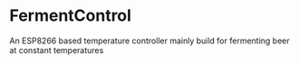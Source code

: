 # FermentControl
An ESP8266 based temperature controller mainly build for fermenting beer at constant temperatures
